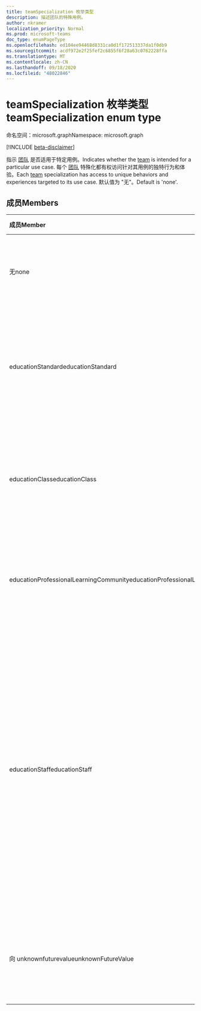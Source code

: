 ```yaml
---
title: teamSpecialization 枚举类型
description: 描述团队的特殊用例。
author: nkramer
localization_priority: Normal
ms.prod: microsoft-teams
doc_type: enumPageType
ms.openlocfilehash: ed104ee94468d8331ca0d1f172513337da1f0db9
ms.sourcegitcommit: acdf972e2f25fef2c6855f6f28a63c0762228ffa
ms.translationtype: MT
ms.contentlocale: zh-CN
ms.lasthandoff: 09/18/2020
ms.locfileid: "48022846"
---
```

# <a name="teamspecialization-enum-type"></a><span data-ttu-id="14b63-103">teamSpecialization 枚举类型</span><span class="sxs-lookup"><span data-stu-id="14b63-103">teamSpecialization enum type</span></span>

<span data-ttu-id="14b63-104">命名空间：microsoft.graph</span><span class="sxs-lookup"><span data-stu-id="14b63-104">Namespace: microsoft.graph</span></span>

[!INCLUDE [beta-disclaimer](../../includes/beta-disclaimer.md)]

<span data-ttu-id="14b63-105">指示 [团队](../resources/team.md) 是否适用于特定用例。</span><span class="sxs-lookup"><span data-stu-id="14b63-105">Indicates whether the [team](../resources/team.md) is intended for a particular use case.</span></span> <span data-ttu-id="14b63-106">每个 [团队](../resources/team.md) 特殊化都有权访问针对其用例的独特行为和体验。</span><span class="sxs-lookup"><span data-stu-id="14b63-106">Each [team](../resources/team.md) specialization has access to unique behaviors and experiences targeted to its use case.</span></span> <span data-ttu-id="14b63-107">默认值为 "无"。</span><span class="sxs-lookup"><span data-stu-id="14b63-107">Default is 'none'.</span></span>

## <a name="members"></a><span data-ttu-id="14b63-108">成员</span><span class="sxs-lookup"><span data-stu-id="14b63-108">Members</span></span>

| <span data-ttu-id="14b63-109">成员</span><span class="sxs-lookup"><span data-stu-id="14b63-109">Member</span></span>             | <span data-ttu-id="14b63-110">值</span><span class="sxs-lookup"><span data-stu-id="14b63-110">Value</span></span> | <span data-ttu-id="14b63-111">说明</span><span class="sxs-lookup"><span data-stu-id="14b63-111">Description</span></span>                                                                |
| :----------------- | :---- | :------------------------------------------------------------------------- |
| <span data-ttu-id="14b63-112">无</span><span class="sxs-lookup"><span data-stu-id="14b63-112">none</span></span>               | <span data-ttu-id="14b63-113">0</span><span class="sxs-lookup"><span data-stu-id="14b63-113">0</span></span>     | <span data-ttu-id="14b63-114">团队的默认类型，可提供标准团队体验。</span><span class="sxs-lookup"><span data-stu-id="14b63-114">Default type for a team which gives the standard team experience.</span></span>          |
| <span data-ttu-id="14b63-115">educationStandard</span><span class="sxs-lookup"><span data-stu-id="14b63-115">educationStandard</span></span>  | <span data-ttu-id="14b63-116">1 </span><span class="sxs-lookup"><span data-stu-id="14b63-116">1</span></span>     | <span data-ttu-id="14b63-117">由教育用户创建的团队。</span><span class="sxs-lookup"><span data-stu-id="14b63-117">Team created by an education user.</span></span> <span data-ttu-id="14b63-118">教育用户创建的所有团队都属于 Edu 类型。</span><span class="sxs-lookup"><span data-stu-id="14b63-118">All teams created by education user are of type Edu.</span></span> |
| <span data-ttu-id="14b63-119">educationClass</span><span class="sxs-lookup"><span data-stu-id="14b63-119">educationClass</span></span>     | <span data-ttu-id="14b63-120">2 </span><span class="sxs-lookup"><span data-stu-id="14b63-120">2</span></span>     | <span data-ttu-id="14b63-121">针对某个类进行了优化的团队体验。</span><span class="sxs-lookup"><span data-stu-id="14b63-121">Team experience optimized for a class.</span></span> <span data-ttu-id="14b63-122">这样可以跨 O365 分段功能。</span><span class="sxs-lookup"><span data-stu-id="14b63-122">This enables segmentation of features across O365.</span></span> |
| <span data-ttu-id="14b63-123">educationProfessionalLearningCommunity</span><span class="sxs-lookup"><span data-stu-id="14b63-123">educationProfessionalLearningCommunity</span></span> | <span data-ttu-id="14b63-124">第三章</span><span class="sxs-lookup"><span data-stu-id="14b63-124">3</span></span> | <span data-ttu-id="14b63-125">为 PLC 优化的团队体验。</span><span class="sxs-lookup"><span data-stu-id="14b63-125">Team experience optimized for a PLC.</span></span> <span data-ttu-id="14b63-126">[在此处](https://en.wikipedia.org/wiki/Professional_learning_community)了解有关 PLC 的详细信息。</span><span class="sxs-lookup"><span data-stu-id="14b63-126">Learn more about PLC [here](https://en.wikipedia.org/wiki/Professional_learning_community).</span></span> |
| <span data-ttu-id="14b63-127">educationStaff</span><span class="sxs-lookup"><span data-stu-id="14b63-127">educationStaff</span></span>     | <span data-ttu-id="14b63-128">4 </span><span class="sxs-lookup"><span data-stu-id="14b63-128">4</span></span>     |  <span data-ttu-id="14b63-129">对于组织中员工的优化体验的团队类型，员工主管（如主体）是管理员，而教师是一个专门的笔记本提供的团队成员。</span><span class="sxs-lookup"><span data-stu-id="14b63-129">Team type for an optimized experience for staff in an organization, where a staff leader, like a principal, is the admin and teachers are members in a team that comes with a specialized notebook.</span></span> <span data-ttu-id="14b63-130">有关更多详细信息，请参阅 [OneNote 教职员工笔记本教育](https://www.onenote.com/staffnotebookedu)版。</span><span class="sxs-lookup"><span data-stu-id="14b63-130">For more details, see [OneNote staff notebook for education](https://www.onenote.com/staffnotebookedu).</span></span> |
| <span data-ttu-id="14b63-131">向 unknownfuturevalue</span><span class="sxs-lookup"><span data-stu-id="14b63-131">unknownFutureValue</span></span> | <span data-ttu-id="14b63-132">7 </span><span class="sxs-lookup"><span data-stu-id="14b63-132">7</span></span>     | <span data-ttu-id="14b63-133">将 Sentinel 值保留为占位符，以便将来扩展枚举。</span><span class="sxs-lookup"><span data-stu-id="14b63-133">Sentinel value reserved as a placeholder for future expansion of the enum.</span></span> |

